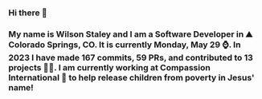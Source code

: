 ### Hi there 👋

### My name is Wilson Staley and I am a Software Developer in ⛰ Colorado Springs, CO.  It is currently Monday, May 29 ⌚. In 2023 I have made 167 commits, 59 PRs, and contributed to 13 projects 👨‍💻. I am currently working at Compassion International 🏢 to help release children from poverty in Jesus' name!